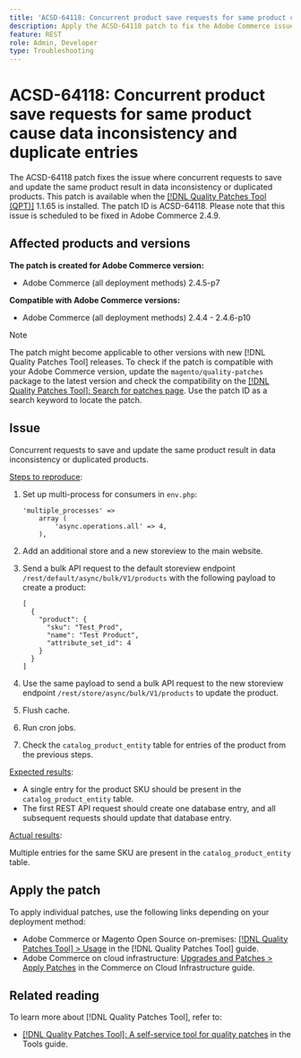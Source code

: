 ```yaml
---
title: 'ACSD-64118: Concurrent product save requests for same product cause data inconsistency and duplicate entries'
description: Apply the ACSD-64118 patch to fix the Adobe Commerce issue where concurrent requests to save and update the same product result in data inconsistency or duplicated products.
feature: REST
role: Admin, Developer
type: Troubleshooting
---
```


# ACSD-64118: Concurrent product save requests for same product cause data inconsistency and duplicate entries

The ACSD-64118 patch fixes the issue where concurrent requests to save and update the same product result in data inconsistency or duplicated products. This patch is available when the [[!DNL Quality Patches Tool (QPT)]](/help/tools/quality-patches-tool/quality-patches-tool-to-self-serve-quality-patches.md) 1.1.65 is installed. The patch ID is ACSD-64118. Please note that this issue is scheduled to be fixed in Adobe Commerce 2.4.9.

## Affected products and versions

**The patch is created for Adobe Commerce version:**

* Adobe Commerce (all deployment methods) 2.4.5-p7

**Compatible with Adobe Commerce versions:**

* Adobe Commerce (all deployment methods) 2.4.4 - 2.4.6-p10

>[!NOTE]
>
>The patch might become applicable to other versions with new [!DNL Quality Patches Tool] releases. To check if the patch is compatible with your Adobe Commerce version, update the `magento/quality-patches` package to the latest version and check the compatibility on the [[!DNL Quality Patches Tool]: Search for patches page](https://experienceleague.adobe.com/tools/commerce-quality-patches/index.html). Use the patch ID as a search keyword to locate the patch.

## Issue

Concurrent requests to save and update the same product result in data inconsistency or duplicated products.

<u>Steps to reproduce</u>:

1. Set up multi-process for consumers in `env.php`:

    ```
    'multiple_processes' =>
        array (
            'async.operations.all' => 4,
        ),
    ```

1. Add an additional store and a new storeview to the main website.
1. Send a bulk API request to the default storeview endpoint `/rest/default/async/bulk/V1/products` with the following payload to create a product:

    ```
    [
      {
        "product": {
          "sku": "Test_Prod",
          "name": "Test Product",
          "attribute_set_id": 4
        }
      }
    ]
    ```

1. Use the same payload to send a bulk API request to the new storeview endpoint `/rest/store/async/bulk/V1/products` to update the product.
1. Flush cache.
1. Run cron jobs.
1. Check the `catalog_product_entity` table for entries of the product from the previous steps.

<u>Expected results</u>:

* A single entry for the product SKU should be present in the `catalog_product_entity` table.
* The first REST API request should create one database entry, and all subsequent requests should update that database entry.

<u>Actual results</u>:

Multiple entries for the same SKU are present in the `catalog_product_entity` table.

## Apply the patch

To apply individual patches, use the following links depending on your deployment method:

* Adobe Commerce or Magento Open Source on-premises: [[!DNL Quality Patches Tool] > Usage](/help/tools/quality-patches-tool/usage.md) in the [!DNL Quality Patches Tool] guide.
* Adobe Commerce on cloud infrastructure: [Upgrades and Patches > Apply Patches](https://experienceleague.adobe.com/docs/commerce-cloud-service/user-guide/develop/upgrade/apply-patches.html) in the Commerce on Cloud Infrastructure guide.

## Related reading

To learn more about [!DNL Quality Patches Tool], refer to:

* [[!DNL Quality Patches Tool]: A self-service tool for quality patches](/help/tools/quality-patches-tool/quality-patches-tool-to-self-serve-quality-patches.md) in the Tools guide.
